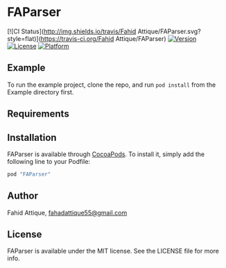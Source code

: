 # FAParser

[![CI Status](http://img.shields.io/travis/Fahid Attique/FAParser.svg?style=flat)](https://travis-ci.org/Fahid Attique/FAParser)
[![Version](https://img.shields.io/cocoapods/v/FAParser.svg?style=flat)](http://cocoapods.org/pods/FAParser)
[![License](https://img.shields.io/cocoapods/l/FAParser.svg?style=flat)](http://cocoapods.org/pods/FAParser)
[![Platform](https://img.shields.io/cocoapods/p/FAParser.svg?style=flat)](http://cocoapods.org/pods/FAParser)

## Example

To run the example project, clone the repo, and run `pod install` from the Example directory first.

## Requirements

## Installation

FAParser is available through [CocoaPods](http://cocoapods.org). To install
it, simply add the following line to your Podfile:

```ruby
pod "FAParser"
```

## Author

Fahid Attique, fahadattique55@gmail.com

## License

FAParser is available under the MIT license. See the LICENSE file for more info.
